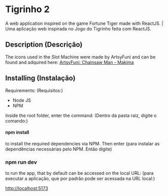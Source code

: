 # Tigrinho 2
A web application inspired on the game Fortune Tiger made with ReactJS. | Uma aplicação web inspirada no Jogo do Tigrinho feita com ReactJS.

## Description (Descrição)

The icons used in the Slot Machine were made by ArtsyFuni and can be found and adquired here:
[ArtsyFuni: Chainsaw Man - Makima]([https://website-name.com](https://www.etsy.com/pt/listing/1487104692/csm-makima-gif-kawaii-fofo-anime-emotes))

## Installing (Instalação)

Requirements:
(Requisitos:)

- Node JS
- NPM

Inside the root folder, enter the command:
(Dentro da pasta raiz, digite o comando:)

#### npm install

to install the required dependencies via NPM. Then enter
(para instalar as dependências necessárias pelo NPM. Então digite)

### npm run dev

to run the app, that by default can be accessed on the local URL:
(para executar a aplicação, que por padrão pode ser acessada na URL local:)

[http://localhost:5173](http://localhost:5173)
